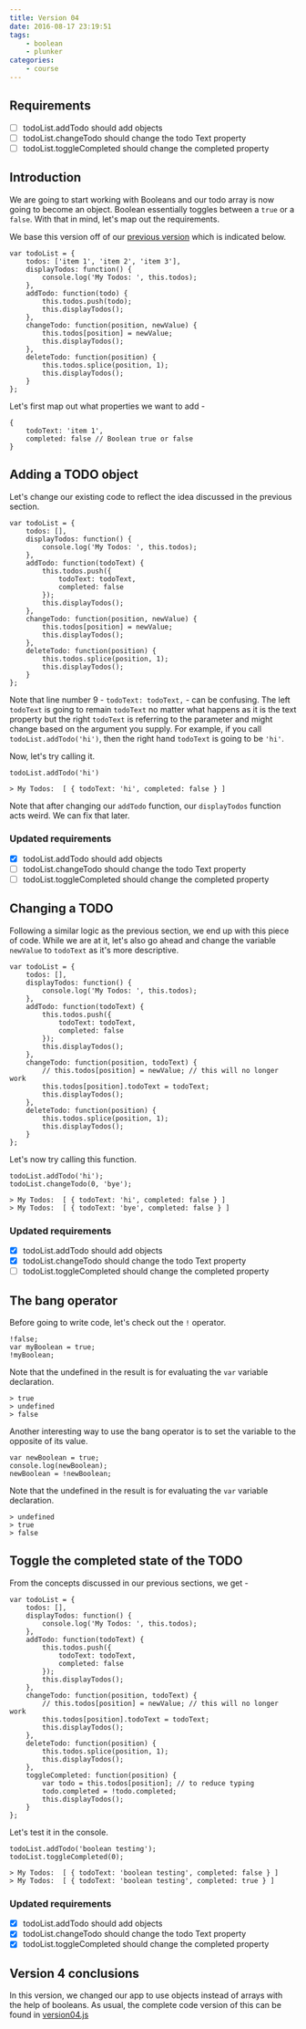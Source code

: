 ```yaml
---
title: Version 04
date: 2016-08-17 23:19:51
tags:
	- boolean
	- plunker
categories:
	- course
---
```


## Requirements

- [ ] todoList.addTodo should add objects
- [ ] todoList.changeTodo should change the todo Text property
- [ ] todoList.toggleCompleted should change the completed property

## Introduction

We are going to start working with Booleans and our todo array is now going to become an object. Boolean essentially toggles between a `true` or a `false`. With that in mind, let's map out the requirements.

We base this version off of our [previous version](https://sriramkswamy.github.io/watchandcodejs/2016/08/17/Version-03/) which is indicated below.

``` [javascript] [version 03]
var todoList = {
    todos: ['item 1', 'item 2', 'item 3'],
    displayTodos: function() {
        console.log('My Todos: ', this.todos);
    },
    addTodo: function(todo) {
        this.todos.push(todo);
        this.displayTodos();
    },
    changeTodo: function(position, newValue) {
        this.todos[position] = newValue;
        this.displayTodos();
    },
    deleteTodo: function(position) {
        this.todos.splice(position, 1);
        this.displayTodos();
    }
};
```

Let's first map out what properties we want to add -

``` [javascript] [new properties for object]
{
    todoText: 'item 1',
    completed: false // Boolean true or false
}
```

## Adding a TODO object

Let's change our existing code to reflect the idea discussed in the previous section.

``` [javascript] [adding a todo object]
var todoList = {
    todos: [],
    displayTodos: function() {
        console.log('My Todos: ', this.todos);
    },
    addTodo: function(todoText) {
        this.todos.push({
            todoText: todoText,
            completed: false
        });
        this.displayTodos();
    },
    changeTodo: function(position, newValue) {
        this.todos[position] = newValue;
        this.displayTodos();
    },
    deleteTodo: function(position) {
        this.todos.splice(position, 1);
        this.displayTodos();
    }
};
```

Note that line number 9 - `todoText: todoText,` - can be confusing. The left `todoText` is going to remain `todoText` no matter what happens as it is the text property but the right `todoText` is referring to the parameter and might change based on the argument you supply. For example, if you call `todoList.addTodo('hi')`, then the right hand `todoText` is going to be `'hi'`.

Now, let's try calling it.

``` [javascript] [calling addTodo]
todoList.addTodo('hi')
```

``` [javascript] [result]
> My Todos:  [ { todoText: 'hi', completed: false } ]
```

Note that after changing our `addTodo` function, our `displayTodos` function acts weird. We can fix that later.

### Updated requirements

- [X] todoList.addTodo should add objects
- [ ] todoList.changeTodo should change the todo Text property
- [ ] todoList.toggleCompleted should change the completed property

## Changing a TODO

Following a similar logic as the previous section, we end up with this piece of code. While we are at it, let's also go ahead and change the variable `newValue` to `todoText` as it's more descriptive.

``` [javascript] [changing a todo object]
var todoList = {
    todos: [],
    displayTodos: function() {
        console.log('My Todos: ', this.todos);
    },
    addTodo: function(todoText) {
        this.todos.push({
            todoText: todoText,
            completed: false
        });
        this.displayTodos();
    },
    changeTodo: function(position, todoText) {
        // this.todos[position] = newValue; // this will no longer work
		this.todos[position].todoText = todoText;
        this.displayTodos();
    },
    deleteTodo: function(position) {
        this.todos.splice(position, 1);
        this.displayTodos();
    }
};
```

Let's now try calling this function.

``` [javascript] [calling changeTodo]
todoList.addTodo('hi');
todoList.changeTodo(0, 'bye');
```

``` [javascript] [result]
> My Todos:  [ { todoText: 'hi', completed: false } ]
> My Todos:  [ { todoText: 'bye', completed: false } ]
```

### Updated requirements

- [X] todoList.addTodo should add objects
- [X] todoList.changeTodo should change the todo Text property
- [ ] todoList.toggleCompleted should change the completed property

## The bang operator

Before going to write code, let's check out the `!` operator.

``` [javascript] [bang false]
!false;
var myBoolean = true;
!myBoolean;
```

Note that the undefined in the result is for evaluating the `var` variable declaration.

``` [javascript] [result]
> true
> undefined
> false
```

Another interesting way to use the bang operator is to set the variable to the opposite of its value.

``` [javascript] [switch original variable value]
var newBoolean = true;
console.log(newBoolean);
newBoolean = !newBoolean;
```

Note that the undefined in the result is for evaluating the `var` variable declaration.

``` [javascript] [results]
> undefined
> true
> false
```

## Toggle the completed state of the TODO

From the concepts discussed in our previous sections, we get -

``` [javascript] [changing the completed state a todo object]
var todoList = {
    todos: [],
    displayTodos: function() {
        console.log('My Todos: ', this.todos);
    },
    addTodo: function(todoText) {
        this.todos.push({
            todoText: todoText,
            completed: false
        });
        this.displayTodos();
    },
    changeTodo: function(position, todoText) {
        // this.todos[position] = newValue; // this will no longer work
        this.todos[position].todoText = todoText;
        this.displayTodos();
    },
    deleteTodo: function(position) {
        this.todos.splice(position, 1);
        this.displayTodos();
    },
    toggleCompleted: function(position) {
        var todo = this.todos[position]; // to reduce typing
        todo.completed = !todo.completed;
		this.displayTodos();
    }
};
```

Let's test it in the console.

``` [javascript] [toggle completed state]
todoList.addTodo('boolean testing');
todoList.toggleCompleted(0);
```

``` [javascript] [result]
> My Todos:  [ { todoText: 'boolean testing', completed: false } ]
> My Todos:  [ { todoText: 'boolean testing', completed: true } ]
```

### Updated requirements

- [X] todoList.addTodo should add objects
- [X] todoList.changeTodo should change the todo Text property
- [X] todoList.toggleCompleted should change the completed property

## Version 4 conclusions

In this version, we changed our app to use objects instead of arrays with the help of booleans. As usual, the complete code version of this can be found in [version04.js](https://github.com/sriramkswamy/watchandcodejs/blob/master/code/version04.js)
